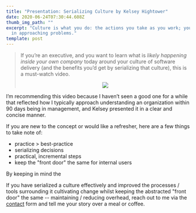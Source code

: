 ```yaml
---
title: "Presentation: Serializing Culture by Kelsey Hightower"
date: 2020-06-24T07:30:44.608Z
thumb_img_path: ""
excerpt: "Culture is what you do: the actions you take as you work; your steps
  in approaching problems."
template: post
---
```

> If you’re an executive, and you want to learn what is *likely happening inside your own company* today around your culture of software delivery (and the benefits you’d get by serializing that culture), this is a must-watch video.
>
> <div style="text-align: center; user-select: auto;"><a href="https://www.youtube.com/watch?v=d_lFZtlM5KI" target="_blank" style="user-select: auto;"><img src="https://img.youtube.com/vi/d_lFZtlM5KI/0.jpg" style="user-select: auto;"></a></div>

I’m recommending this video because I haven’t seen a good one for a while that reflected how I typically approach understanding an organization within 90 days being in management, and Kelsey presented it in a clear and concise manner.

If you are new to the concept or would like a refresher, here are a few things to take note of:

* practice > best-practice
* serializing decisions
* practical, incremental steps
* keep the "front door" the same for internal users

By keeping in mind the 

If you have serialized a culture effectively and improved the processes / tools surrounding it cultivating change whilst keeping the abstracted "front door" the same -- maintaining / reducing overhead, reach out to me via the [contact](https://thebility.engineer/contact/) form and tell me your story over a meal or coffee.